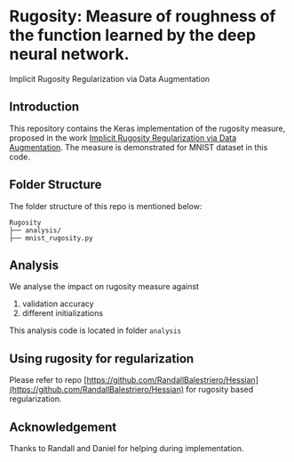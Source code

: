 # Rugosity: Measure of roughness of the function learned by the deep neural network.
Implicit Rugosity Regularization via Data Augmentation


## Introduction
This repository contains the Keras implementation of the rugosity measure, proposed in the work  [Implicit Rugosity Regularization via Data Augmentation](https://arxiv.org/pdf/1905.11639.pdf). The measure is demonstrated for MNIST dataset in this code.


## Folder Structure
The folder structure of this repo is mentioned below:
```
Rugosity
├── analysis/
├── mnist_rugosity.py
```

##  Analysis
We analyse the impact on rugosity measure against
1. validation accuracy
2.  different initializations

This analysis code is located in folder ```analysis```



##  Using rugosity for regularization
Please refer to repo [https://github.com/RandallBalestriero/Hessian](https://github.com/RandallBalestriero/Hessian) for rugosity based regularization.




## Acknowledgement
Thanks to Randall and Daniel for helping during implementation.




